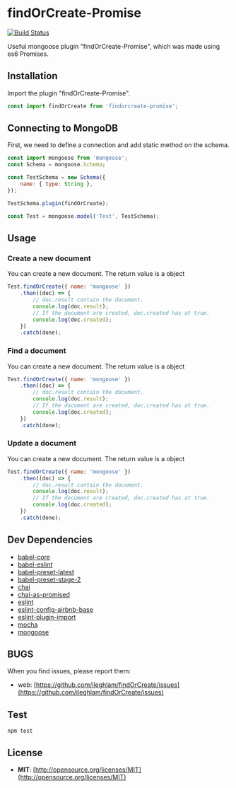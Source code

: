 # findOrCreate-Promise

[![Build Status](https://travis-ci.org/travis-ci/travis-web.svg?branch=master)](https://travis-ci.org/travis-ci/travis-web)

Useful mongoose plugin "findOrCreate-Promise", which was made using es6 Promises.

## Installation

Import the plugin "findOrCreate-Promise".

```javascript
const import findOrCreate from 'findorcreate-promise';
```

## Connecting to MongoDB

First, we need to define a connection and add static method on the schema.

```javascript
const import mongoose from 'mongoose';
const Schema = mongoose.Schema;

const TestSchema = new Schema({
    name: { type: String },
});

TestSchema.plugin(findOrCreate);

const Test = mongoose.model('Test', TestSchema);
```

## Usage

### Create a new document

You can create a new document. The return value is a object

```javascript
Test.findOrCreate({ name: 'mongoose' })
    .then((doc) => {
        // doc.result contain the document.
        console.log(doc.result);
        // If the document are created, doc.created has at true.
        console.log(doc.created);
    })
    .catch(done);
```

### Find a document

You can create a new document. The return value is a object

```javascript
Test.findOrCreate({ name: 'mongoose' })
    .then((doc) => {
        // doc.result contain the document.
        console.log(doc.result);
        // If the document are created, doc.created has at true.
        console.log(doc.created);
    })
    .catch(done);
```

### Update a document

You can create a new document. The return value is a object

```javascript
Test.findOrCreate({ name: 'mongoose' })
    .then((doc) => {
        // doc.result contain the document.
        console.log(doc.result);
        // If the document are created, doc.created has at true.
        console.log(doc.created);
    })
    .catch(done);
```


## Dev Dependencies

* [babel-core](https://github.com/babel/babel/tree/master/packages/babel-core)
* [babel-eslint](https://github.com/babel/babel-eslint)
* [babel-preset-latest](https://github.com/babel/babel/tree/master/packages/babel-preset-latest)
* [babel-preset-stage-2](https://github.com/babel/babel/tree/master/packages/babel-preset-stage-2)
* [chai](https://github.com/chaijs/chai)
* [chai-as-promised](https://github.com/domenic/chai-as-promised)
* [eslint](https://github.com/eslint/eslint)
* [eslint-config-airbnb-base](https://github.com/airbnb/javascript)
* [eslint-plugin-import](https://github.com/benmosher/eslint-plugin-import)
* [mocha](https://github.com/mochajs/mocha)
* [mongoose](https://github.com/Automattic/mongoose)


## BUGS

When you find issues, please report them:

* web: [https://github.com/ileghlam/findOrCreate/issues](https://github.com/ileghlam/findOrCreate/issues)

## Test

```
npm test
```

## License

* __MIT__: [http://opensource.org/licenses/MIT](http://opensource.org/licenses/MIT)